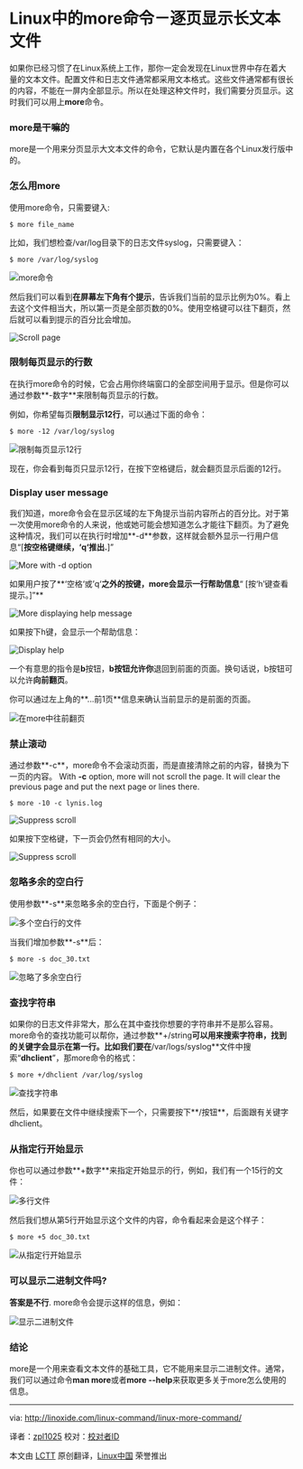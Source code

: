 Linux中的more命令－逐页显示长文本文件
================================================================================
如果你已经习惯了在Linux系统上工作，那你一定会发现在Linux世界中存在着大量的文本文件。配置文件和日志文件通常都采用文本格式。这些文件通常都有很长的内容，不能在一屏内全部显示。所以在处理这种文件时，我们需要分页显示。这时我们可以用上**more**命令。

### more是干嘛的 ###

more是一个用来分页显示大文本文件的命令，它默认是内置在各个Linux发行版中的。

### 怎么用more ###

使用more命令，只需要键入:

    $ more file_name

比如，我们想检查/var/log目录下的日志文件syslog，只需要键入：

    $ more /var/log/syslog

![more命令](http://linoxide.com/wp-content/uploads/2014/01/more.png)

然后我们可以看到**在屏幕左下角有个提示**，告诉我们当前的显示比例为0%。看上去这个文件相当大，所以第一页是全部页数的0%。使用空格键可以往下翻页，然后就可以看到提示的百分比会增加。

![Scroll page](http://linoxide.com/wp-content/uploads/2014/01/more_2.png)

### 限制每页显示的行数 ###

在执行more命令的时候，它会占用你终端窗口的全部空间用于显示。但是你可以通过参数**-数字**来限制每页显示的行数。

例如，你希望每页**限制显示12行**，可以通过下面的命令：

    $ more -12 /var/log/syslog

![限制每页显示12行](http://linoxide.com/wp-content/uploads/2014/01/more_12.png)

现在，你会看到每页只显示12行，在按下空格键后，就会翻页显示后面的12行。

### Display user message ###

我们知道，more命令会在显示区域的左下角提示当前内容所占的百分比。对于第一次使用more命令的人来说，他或她可能会想知道怎么才能往下翻页。为了避免这种情况，我们可以在执行时增加**-d**参数，这样就会额外显示一行用户信息“[**按空格键继续，‘q‘推出.**]”

![More with -d option](http://linoxide.com/wp-content/uploads/2014/01/more_d1.png)

如果用户按了**‘空格‘或’q‘**之外的按键，more会显示一行帮助信息**“ [按‘h’键查看提示。]”**

![More displaying help message](http://linoxide.com/wp-content/uploads/2014/01/more_d2.png)

如果按下h键，会显示一个帮助信息：

![Display help](http://linoxide.com/wp-content/uploads/2014/01/more_dh.png)

一个有意思的指令是**b**按钮，**b按钮允许你**退回到前面的页面。换句话说，b按钮可以允许**向前翻页**。

你可以通过左上角的**...前1页**信息来确认当前显示的是前面的页面。

![在more中往前翻页](http://linoxide.com/wp-content/uploads/2014/01/more_back.png)

### 禁止滚动 ###

通过参数**-c**，more命令不会滚动页面，而是直接清除之前的内容，替换为下一页的内容。
With **-c** option, more will not scroll the page. It will clear the previous page and put the next page or lines there.

    $ more -10 -c lynis.log

![Suppress scroll](http://linoxide.com/wp-content/uploads/2014/01/more_c.png)

如果按下空格键，下一页会仍然有相同的大小。

![Suppress scroll](http://linoxide.com/wp-content/uploads/2014/01/more_c2.png)

### 忽略多余的空白行 ###

使用参数**-s**来忽略多余的空白行，下面是个例子：

![多个空白行的文件](http://linoxide.com/wp-content/uploads/2014/01/more_s.png)

当我们增加参数**-s**后：

    $ more -s doc_30.txt

![忽略了多余空白行](http://linoxide.com/wp-content/uploads/2014/01/more_s2.png)

### 查找字符串 ###

如果你的日志文件非常大，那么在其中查找你想要的字符串并不是那么容易。more命令的查找功能可以帮你，通过参数**+/string**可以用来搜索字符串，找到的关键字会显示在第一行。比如我们要在**/var/logs/syslog**文件中搜索“**dhclient**”，那more命令的格式：

    $ more +/dhclient /var/log/syslog

![查找字符串](http://linoxide.com/wp-content/uploads/2014/01/more_string.png)

然后，如果要在文件中继续搜索下一个，只需要按下**/按钮**，后面跟有关键字dhclient。

### 从指定行开始显示 ###

你也可以通过参数**+数字**来指定开始显示的行，例如，我们有一个15行的文件：

![多行文件](http://linoxide.com/wp-content/uploads/2014/01/more_num1.png)

然后我们想从第5行开始显示这个文件的内容，命令看起来会是这个样子：

    $ more +5 doc_30.txt

![从指定行开始显示](http://linoxide.com/wp-content/uploads/2014/01/more_num2.png)

### 可以显示二进制文件吗? ###

**答案是不行**. more命令会提示这样的信息，例如：

![显示二进制文件](http://linoxide.com/wp-content/uploads/2014/01/more_binary.png)

### 结论 ###

more是一个用来查看文本文件的基础工具，它不能用来显示二进制文件。通常，我们可以通过命令**man more**或者**more --help**来获取更多关于more怎么使用的信息。

--------------------------------------------------------------------------------

via: http://linoxide.com/linux-command/linux-more-command/

译者：[zpl1025](https://github.com/zpl1025) 校对：[校对者ID](https://github.com/校对者ID)

本文由 [LCTT](https://github.com/LCTT/TranslateProject) 原创翻译，[Linux中国](http://linux.cn/) 荣誉推出
